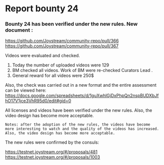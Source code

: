 # Report bounty 24
### Bounty 24 has been verified under the new rules. New document :

https://github.com/Joystream/community-repo/pull/366
https://github.com/Joystream/community-repo/pull/367

Videos were evaluated and checked.

   1. Today the number of uploaded videos were 129
   2. BM checked all videos. Work of BM were re-checked Curators Lead .
   3. General reward for all videos were 250$

Also, the check was carried out in a new format and the entire assessment can be viewed here: 
https://docs.google.com/spreadsheets/d/1guXwhlGjDxPhpQn2nspBUDXbJfhO17V1jce3VhR95d0/edit#gid=0

All licenses and videos have been verified under the new rules. Also, the video design has become more acceptable.

`Notes: after the adoption of the new rules, the videos have become more interesting to watch and the quality of the videos has increased.
Also, the video design has become more acceptable. `

The new rules were confirmed by the consuls:

https://testnet.joystream.org/#/proposals/481
https://testnet.joystream.org/#/proposals/1003

